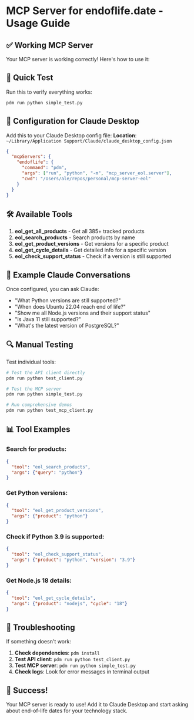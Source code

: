 # MCP Server for endoflife.date - Usage Guide

## ✅ Working MCP Server

Your MCP server is working correctly! Here's how to use it:

## 🚀 Quick Test

Run this to verify everything works:
```bash
pdm run python simple_test.py
```

## 🔧 Configuration for Claude Desktop

Add this to your Claude Desktop config file:
**Location**: `~/Library/Application Support/Claude/claude_desktop_config.json`

```json
{
  "mcpServers": {
    "endoflife": {
      "command": "pdm",
      "args": ["run", "python", "-m", "mcp_server_eol.server"],
      "cwd": "/Users/ale/repos/personal/mcp-server-eol"
    }
  }
}
```

## 🛠️ Available Tools

1. **eol_get_all_products** - Get all 385+ tracked products
2. **eol_search_products** - Search products by name
3. **eol_get_product_versions** - Get versions for a specific product
4. **eol_get_cycle_details** - Get detailed info for a specific version
5. **eol_check_support_status** - Check if a version is still supported

## 💬 Example Claude Conversations

Once configured, you can ask Claude:

- "What Python versions are still supported?"
- "When does Ubuntu 22.04 reach end of life?"
- "Show me all Node.js versions and their support status"
- "Is Java 11 still supported?"
- "What's the latest version of PostgreSQL?"

## 🔍 Manual Testing

Test individual tools:
```bash
# Test the API client directly
pdm run python test_client.py

# Test the MCP server
pdm run python simple_test.py

# Run comprehensive demos
pdm run python test_mcp_client.py
```

## 📊 Tool Examples

### Search for products:
```json
{
  "tool": "eol_search_products",
  "args": {"query": "python"}
}
```

### Get Python versions:
```json
{
  "tool": "eol_get_product_versions", 
  "args": {"product": "python"}
}
```

### Check if Python 3.9 is supported:
```json
{
  "tool": "eol_check_support_status",
  "args": {"product": "python", "version": "3.9"}
}
```

### Get Node.js 18 details:
```json
{
  "tool": "eol_get_cycle_details",
  "args": {"product": "nodejs", "cycle": "18"}
}
```

## 🐛 Troubleshooting

If something doesn't work:

1. **Check dependencies**: `pdm install`
2. **Test API client**: `pdm run python test_client.py`
3. **Test MCP server**: `pdm run python simple_test.py`
4. **Check logs**: Look for error messages in terminal output

## 🎉 Success!

Your MCP server is ready to use! Add it to Claude Desktop and start asking about end-of-life dates for your technology stack.
